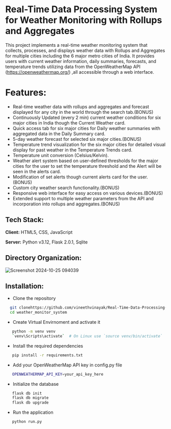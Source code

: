 # Real-Time Data Processing System for Weather Monitoring with Rollups and Aggregates

This project implements a real-time weather monitoring system that collects, processes, and displays weather data with Rollups and Aggregates for multiple cities including the 6 major metro cities of India. It provides users with current weather information, daily summaries, forecasts, and temperature trends utilizing data from the OpenWeatherMap API (https://openweathermap.org/)  ,all accessible through a web interface.


# Features:

- Real-time weather data with rollups and aggregates and forecast displayed for any city in the world through the search tab.(BONUS)
- Continuously Updated (every 2 min) current weather conditions for six major cities in India though the Current Weather card.
- Quick access tab for six major cities for Daily weather summaries with aggregated data in the Daily Summary card.
- 5-day weather forecast for selected six major cities.(BONUS)
- Temperature trend visualization for the six major cities for detailed visual display for past weather in the Temperature Trends card.
- Temperature unit conversion (Celsius/Kelvin).
- Weather alert system based on user-defined thresholds for the major cities for the user to set the temperature threshold and the Alert will be seen in the alerts card. 
- Modification of set alerts though current alerts card for the user.(BONUS)
- Custom city weather search functionality.(BONUS)
- Responsive web interface for easy access on various devices.(BONUS)
- Extended support to multiple weather parameters from the API and incorporation into rollups and aggregates.(BONUS)

## Tech Stack:

**Client:** HTML5, CSS, JavaScript

**Server:** Python v3.12, Flask 2.0.1, Sqlite


## Directory Organization:
![Screenshot 2024-10-25 094039](https://github.com/user-attachments/assets/223e28f3-1f86-44c1-88e1-f108f06756c1)

## Installation:

- Clone the repository

```bash
  git clonehttps://github.com/vineethvinayak/Real-Time-Data-Processing-System-for-Weather-Monitoring-with-Rollups-and-Aggregates.git
  cd weather_monitor_system
```
- Create Virtual Envirnoment and activate it 

```bash
   python -m venv venv
   `venv\Scripts\activate`  # On Linux use `source venv/bin/activate`
```
- Install the required dependencies

```bash
   pip install -r requirements.txt
```
- Add your OpenWeatherMap API key in config.py file

```bash
   OPENWEATHERMAP_API_KEY=your_api_key_here
```
- Initialize the database

```bash
   flask db init
   flask db migrate
   flask db upgrade
```
- Run the application

```bash
   python run.py
```

